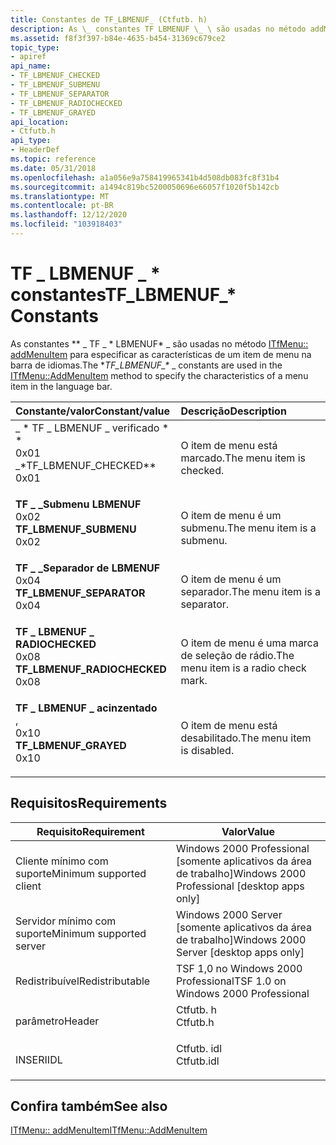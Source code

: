 ```yaml
---
title: Constantes de TF_LBMENUF_ (Ctfutb. h)
description: As \_ constantes TF LBMENUF \_ \ são usadas no método addMenuItem ITfMenu para especificar as características de um item de menu na barra de idiomas.
ms.assetid: f8f3f397-b84e-4635-b454-31369c679ce2
topic_type:
- apiref
api_name:
- TF_LBMENUF_CHECKED
- TF_LBMENUF_SUBMENU
- TF_LBMENUF_SEPARATOR
- TF_LBMENUF_RADIOCHECKED
- TF_LBMENUF_GRAYED
api_location:
- Ctfutb.h
api_type:
- HeaderDef
ms.topic: reference
ms.date: 05/31/2018
ms.openlocfilehash: a1a056e9a758419965341b4d508db083fc8f31b4
ms.sourcegitcommit: a1494c819bc5200050696e66057f1020f5b142cb
ms.translationtype: MT
ms.contentlocale: pt-BR
ms.lasthandoff: 12/12/2020
ms.locfileid: "103918403"
---
```

# <a name="tf_lbmenuf_-constants"></a><span data-ttu-id="92a9b-103">TF \_ LBMENUF \_ \* constantes</span><span class="sxs-lookup"><span data-stu-id="92a9b-103">TF\_LBMENUF\_\* Constants</span></span>

<span data-ttu-id="92a9b-104">As constantes \*\* \_ TF \_ \* LBMENUF\* _ são usadas no método [ITfMenu:: addMenuItem](/windows/desktop/api/Ctfutb/nf-ctfutb-itfmenu-addmenuitem) para especificar as características de um item de menu na barra de idiomas.</span><span class="sxs-lookup"><span data-stu-id="92a9b-104">The \**TF\_LBMENUF\_\** _ constants are used in the [ITfMenu::AddMenuItem](/windows/desktop/api/Ctfutb/nf-ctfutb-itfmenu-addmenuitem) method to specify the characteristics of a menu item in the language bar.</span></span>



| <span data-ttu-id="92a9b-105">Constante/valor</span><span class="sxs-lookup"><span data-stu-id="92a9b-105">Constant/value</span></span>                                                                                                                                                                                                                                         | <span data-ttu-id="92a9b-106">Descrição</span><span class="sxs-lookup"><span data-stu-id="92a9b-106">Description</span></span>                                     |
|:-------------------------------------------------------------------------------------------------------------------------------------------------------------------------------------------------------------------------------------------------------|:------------------------------------------------|
| <span id="TF_LBMENUF_CHECKED"></span><span id="tf_lbmenuf_checked"></span><dl> <span data-ttu-id="92a9b-107"><dt>_ \* TF \_ LBMENUF \_ verificado \* \*</dt> <dt>0x01</dt></span><span class="sxs-lookup"><span data-stu-id="92a9b-107"><dt>_\*TF\_LBMENUF\_CHECKED\*\*</dt> <dt>0x01</dt></span></span> </dl>                | <span data-ttu-id="92a9b-108">O item de menu está marcado.</span><span class="sxs-lookup"><span data-stu-id="92a9b-108">The menu item is checked.</span></span><br/>            |
| <span id="TF_LBMENUF_SUBMENU"></span><span id="tf_lbmenuf_submenu"></span><dl> <span data-ttu-id="92a9b-109"><dt>**TF \_ \_Submenu LBMENUF**</dt> <dt>0x02</dt></span><span class="sxs-lookup"><span data-stu-id="92a9b-109"><dt>**TF\_LBMENUF\_SUBMENU**</dt> <dt>0x02</dt></span></span> </dl>                | <span data-ttu-id="92a9b-110">O item de menu é um submenu.</span><span class="sxs-lookup"><span data-stu-id="92a9b-110">The menu item is a submenu.</span></span><br/>          |
| <span id="TF_LBMENUF_SEPARATOR"></span><span id="tf_lbmenuf_separator"></span><dl> <span data-ttu-id="92a9b-111"><dt>**TF \_ \_Separador de LBMENUF**</dt> <dt>0x04</dt></span><span class="sxs-lookup"><span data-stu-id="92a9b-111"><dt>**TF\_LBMENUF\_SEPARATOR**</dt> <dt>0x04</dt></span></span> </dl>          | <span data-ttu-id="92a9b-112">O item de menu é um separador.</span><span class="sxs-lookup"><span data-stu-id="92a9b-112">The menu item is a separator.</span></span><br/>        |
| <span id="TF_LBMENUF_RADIOCHECKED"></span><span id="tf_lbmenuf_radiochecked"></span><dl> <span data-ttu-id="92a9b-113"><dt>**TF \_ LBMENUF \_ RADIOCHECKED**</dt> <dt>0x08</dt></span><span class="sxs-lookup"><span data-stu-id="92a9b-113"><dt>**TF\_LBMENUF\_RADIOCHECKED**</dt> <dt>0x08</dt></span></span> </dl> | <span data-ttu-id="92a9b-114">O item de menu é uma marca de seleção de rádio.</span><span class="sxs-lookup"><span data-stu-id="92a9b-114">The menu item is a radio check mark.</span></span><br/> |
| <span id="TF_LBMENUF_GRAYED"></span><span id="tf_lbmenuf_grayed"></span><dl> <span data-ttu-id="92a9b-115"><dt>**TF \_ LBMENUF \_ acinzentado**</dt> , <dt>0x10</dt></span><span class="sxs-lookup"><span data-stu-id="92a9b-115"><dt>**TF\_LBMENUF\_GRAYED**</dt> <dt>0x10</dt></span></span> </dl>                   | <span data-ttu-id="92a9b-116">O item de menu está desabilitado.</span><span class="sxs-lookup"><span data-stu-id="92a9b-116">The menu item is disabled.</span></span><br/>           |



## <a name="requirements"></a><span data-ttu-id="92a9b-117">Requisitos</span><span class="sxs-lookup"><span data-stu-id="92a9b-117">Requirements</span></span>



| <span data-ttu-id="92a9b-118">Requisito</span><span class="sxs-lookup"><span data-stu-id="92a9b-118">Requirement</span></span> | <span data-ttu-id="92a9b-119">Valor</span><span class="sxs-lookup"><span data-stu-id="92a9b-119">Value</span></span> |
|-------------------------------------|---------------------------------------------------------------------------------------|
| <span data-ttu-id="92a9b-120">Cliente mínimo com suporte</span><span class="sxs-lookup"><span data-stu-id="92a9b-120">Minimum supported client</span></span><br/> | <span data-ttu-id="92a9b-121">Windows 2000 Professional \[somente aplicativos da área de trabalho\]</span><span class="sxs-lookup"><span data-stu-id="92a9b-121">Windows 2000 Professional \[desktop apps only\]</span></span><br/>                            |
| <span data-ttu-id="92a9b-122">Servidor mínimo com suporte</span><span class="sxs-lookup"><span data-stu-id="92a9b-122">Minimum supported server</span></span><br/> | <span data-ttu-id="92a9b-123">Windows 2000 Server \[somente aplicativos da área de trabalho\]</span><span class="sxs-lookup"><span data-stu-id="92a9b-123">Windows 2000 Server \[desktop apps only\]</span></span><br/>                                  |
| <span data-ttu-id="92a9b-124">Redistribuível</span><span class="sxs-lookup"><span data-stu-id="92a9b-124">Redistributable</span></span><br/>          | <span data-ttu-id="92a9b-125">TSF 1,0 no Windows 2000 Professional</span><span class="sxs-lookup"><span data-stu-id="92a9b-125">TSF 1.0 on Windows 2000 Professional</span></span><br/>                                       |
| <span data-ttu-id="92a9b-126">parâmetro</span><span class="sxs-lookup"><span data-stu-id="92a9b-126">Header</span></span><br/>                   | <dl> <span data-ttu-id="92a9b-127"><dt>Ctfutb. h</dt></span><span class="sxs-lookup"><span data-stu-id="92a9b-127"><dt>Ctfutb.h</dt></span></span> </dl>   |
| <span data-ttu-id="92a9b-128">INSERI</span><span class="sxs-lookup"><span data-stu-id="92a9b-128">IDL</span></span><br/>                      | <dl> <span data-ttu-id="92a9b-129"><dt>Ctfutb. idl</dt></span><span class="sxs-lookup"><span data-stu-id="92a9b-129"><dt>Ctfutb.idl</dt></span></span> </dl> |



## <a name="see-also"></a><span data-ttu-id="92a9b-130">Confira também</span><span class="sxs-lookup"><span data-stu-id="92a9b-130">See also</span></span>

<dl> <dt>

[<span data-ttu-id="92a9b-131">ITfMenu:: addMenuItem</span><span class="sxs-lookup"><span data-stu-id="92a9b-131">ITfMenu::AddMenuItem</span></span>](/windows/desktop/api/Ctfutb/nf-ctfutb-itfmenu-addmenuitem)
</dt> </dl>

 

 





